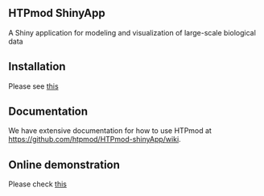 ## HTPmod ShinyApp
A Shiny application for modeling and visualization of large-scale biological data

## Installation 
Please see [this](https://github.com/htpmod/HTPmod-shinyApp/wiki/Install)

## Documentation 
We have extensive documentation for how to use HTPmod at https://github.com/htpmod/HTPmod-shinyApp/wiki. 

## Online demonstration 
Please check [this](http://www.epiplant.hu-berlin.de/shiny/app/HTPmod/) 


